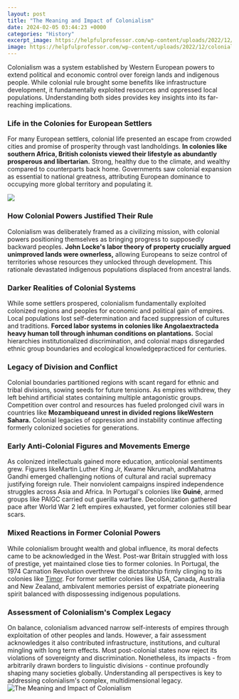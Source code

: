 ```yaml
---
layout: post
title: "The Meaning and Impact of Colonialism"
date: 2024-02-05 03:44:23 +0000
categories: "History"
excerpt_image: https://helpfulprofessor.com/wp-content/uploads/2022/12/colonialism-examples-definition-1024x724.jpg
image: https://helpfulprofessor.com/wp-content/uploads/2022/12/colonialism-examples-definition-1024x724.jpg
---
```


Colonialism was a system established by Western European powers to extend political and economic control over foreign lands and indigenous people. While colonial rule brought some benefits like infrastructure development, it fundamentally exploited resources and oppressed local populations. Understanding both sides provides key insights into its far-reaching implications.
### Life in the Colonies for European Settlers 
For many European settlers, colonial life presented an escape from crowded cities and promise of prosperity through vast landholdings. **In colonies like southern Africa, British colonists viewed their lifestyle as abundantly prosperous and libertarian.** Strong, healthy due to the climate, and wealthy compared to counterparts back home. Governments saw colonial expansion as essential to national greatness, attributing European dominance to occupying more global territory and populating it.

![](https://www.insightsonindia.com/wp-content/uploads/2021/09/Impact-of-Colonialisation.jpg)
### How Colonial Powers Justified Their Rule
Colonialism was deliberately framed as a civilizing mission, with colonial powers positioning themselves as bringing progress to supposedly backward peoples. **John Locke's labor theory of property crucially argued unimproved lands were ownerless,** allowing Europeans to seize control of territories whose resources they unlocked through development. This rationale devastated indigenous populations displaced from ancestral lands.
### Darker Realities of Colonial Systems 
While some settlers prospered, colonialism fundamentally exploited colonized regions and peoples for economic and political gain of empires. Local populations lost self-determination and faced suppression of cultures and traditions. **Forced labor systems in colonies like Angolaextracteda heavy human toll through inhuman conditions on plantations.** Social hierarchies institutionalized discrimination, and colonial maps disregarded ethnic group boundaries and ecological knowledgepracticed for centuries.
### Legacy of Division and Conflict
Colonial boundaries partitioned regions with scant regard for ethnic and tribal divisions, sowing seeds for future tensions. As empires withdrew, they left behind artificial states containing multiple antagonistic groups. Competition over control and resources has fueled prolonged civil wars in countries like **Mozambiqueand unrest in divided regions likeWestern Sahara.** Colonial legacies of oppression and instability continue affecting formerly colonized societies for generations.
### Early Anti-Colonial Figures and Movements Emerge 
As colonized intellectuals gained more education, anticolonial sentiments grew. Figures likeMartin Luther King Jr, Kwame Nkrumah, andMahatma Gandhi emerged challenging notions of cultural and racial supremacy justifying foreign rule. Their nonviolent campaigns inspired independence struggles across Asia and Africa. In Portugal's colonies like **Guiné**, armed groups like PAIGC carried out guerilla warfare. Decolonization gathered pace after World War 2 left empires exhausted, yet former colonies still bear scars.
### Mixed Reactions in Former Colonial Powers
While colonialism brought wealth and global influence, its moral defects came to be acknowledged in the West. Post-war Britain struggled with loss of prestige, yet maintained close ties to former colonies. In Portugal, the 1974 Carnation Revolution overthrew the dictatorship firmly clinging to its colonies like [Timor](https://store.fi.io.vn/collection/albino). For former settler colonies like USA, Canada, Australia and New Zealand, ambivalent memories persist of expatriate pioneering spirit balanced with dispossessing indigenous populations.
### Assessment of Colonialism's Complex Legacy
On balance, colonialism advanced narrow self-interests of empires through exploitation of other peoples and lands. However, a fair assessment acknowledges it also contributed infrastructure, institutions, and cultural mingling with long term effects. Most post-colonial states now reject its violations of sovereignty and discrimination. Nonetheless, its impacts - from arbitrarily drawn borders to linguistic divisions - continue profoundly shaping many societies globally. Understanding all perspectives is key to addressing colonialism's complex, multidimensional legacy.
![The Meaning and Impact of Colonialism](https://helpfulprofessor.com/wp-content/uploads/2022/12/colonialism-examples-definition-1024x724.jpg)